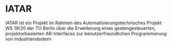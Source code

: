 # IATAR

IATAR ist ein Projekt im Rahmen des Automatisierungstechnisches Projekt WS 19/20 der TU Berlin über die Erweiterung eines gestengesteuerten, projektorbasierten AR-Interfaces zur benutzerfreundlichen Programmierung von Industrierobotern
